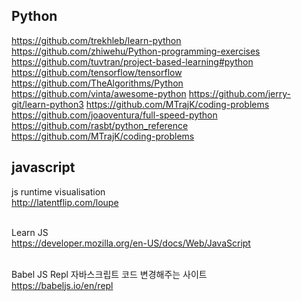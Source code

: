 
## Python<br>
https://github.com/trekhleb/learn-python
https://github.com/zhiwehu/Python-programming-exercises
https://github.com/tuvtran/project-based-learning#python
https://github.com/tensorflow/tensorflow
https://github.com/TheAlgorithms/Python
https://github.com/vinta/awesome-python
https://github.com/jerry-git/learn-python3
https://github.com/MTrajK/coding-problems
https://github.com/joaoventura/full-speed-python
https://github.com/rasbt/python_reference
https://github.com/MTrajK/coding-problems

## javascript<br>

js runtime visualisation<br>
http://latentflip.com/loupe<br>
<br>

Learn JS<br>
https://developer.mozilla.org/en-US/docs/Web/JavaScript<br>
<br>

Babel JS Repl 자바스크립트 코드 변경해주는 사이트<br>
https://babeljs.io/en/repl<br>
<br>
